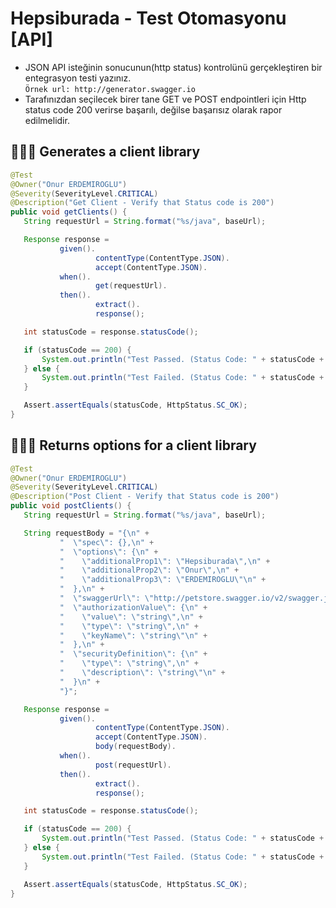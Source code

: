# Hepsiburada - Test Otomasyonu [API]
 
- JSON API isteğinin sonucunun(http status) kontrolünü gerçekleştiren bir entegrasyon testi yazınız. <br>
 ```Örnek url: http://generator.swagger.io``` 
- Tarafınızdan seçilecek birer tane GET ve POST endpointleri için Http status code 200 verirse başarılı, değilse başarısız olarak rapor edilmelidir.
  
 ## 👨🏿‍💻 Generates a client library
 
 ```java 
@Test
@Owner("Onur ERDEMIROGLU")
@Severity(SeverityLevel.CRITICAL)
@Description("Get Client - Verify that Status code is 200")
public void getClients() {
    String requestUrl = String.format("%s/java", baseUrl);

    Response response =
            given().
                    contentType(ContentType.JSON).
                    accept(ContentType.JSON).
            when().
                    get(requestUrl).
            then(). 
                    extract().
                    response();

    int statusCode = response.statusCode();

    if (statusCode == 200) {
        System.out.println("Test Passed. (Status Code: " + statusCode + ")");
    } else {
        System.out.println("Test Failed. (Status Code: " + statusCode + ")");
    }

    Assert.assertEquals(statusCode, HttpStatus.SC_OK);
}
```

 ## 👨🏿‍💻 Returns options for a client library
 
 ```java 
@Test
@Owner("Onur ERDEMIROGLU")
@Severity(SeverityLevel.CRITICAL)
@Description("Post Client - Verify that Status code is 200")
public void postClients() {
    String requestUrl = String.format("%s/java", baseUrl);

    String requestBody = "{\n" +
            "  \"spec\": {},\n" +
            "  \"options\": {\n" +
            "    \"additionalProp1\": \"Hepsiburada\",\n" +
            "    \"additionalProp2\": \"Onur\",\n" +
            "    \"additionalProp3\": \"ERDEMIROGLU\"\n" +
            "  },\n" +
            "  \"swaggerUrl\": \"http://petstore.swagger.io/v2/swagger.json\",\n" +
            "  \"authorizationValue\": {\n" +
            "    \"value\": \"string\",\n" +
            "    \"type\": \"string\",\n" +
            "    \"keyName\": \"string\"\n" +
            "  },\n" +
            "  \"securityDefinition\": {\n" +
            "    \"type\": \"string\",\n" +
            "    \"description\": \"string\"\n" +
            "  }\n" +
            "}";

    Response response =
            given().
                    contentType(ContentType.JSON).
                    accept(ContentType.JSON).
                    body(requestBody).
            when().
                    post(requestUrl).
            then(). 
                    extract().
                    response();

    int statusCode = response.statusCode();

    if (statusCode == 200) {
        System.out.println("Test Passed. (Status Code: " + statusCode + ")");
    } else {
        System.out.println("Test Failed. (Status Code: " + statusCode + ")");
    }

    Assert.assertEquals(statusCode, HttpStatus.SC_OK);
}
```
